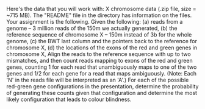 Here's the data that you will work with:
X chromosome data (.zip file, size = ~715 MB).
The "README" file in the directory has information on the files.
Your assignment is the following. Given the following:
(a) reads from a genome – 3 million reads of the 150m we actually generated,
(b) the reference sequence of chromosome X – 150m instead of 3b for the whole genome,
(c) the BWT last column and the pointers back to the reference for chromosome X,
(d) the locations of the exons of the red and green genes in chromosome X,
Align the reads to the reference sequence with up to two mismatches, and then count reads
mapping to exons of the red and green genes, counting 1 for each read that unambiguously
maps to one of the two genes and 1/2 for each gene for a read that maps ambiguously. (Note:
Each 'N' in the reads file will be interpreted as an 'A'.)
For each of the possible red-green gene configurations in the presentation, determine the
probability of generating these counts given that configuration and determine the most likely
configuration that leads to colour blindness.
